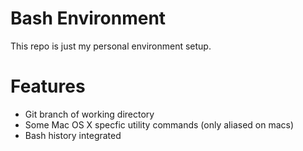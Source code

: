 Bash Environment
================

This repo is just my personal environment setup.

# Features
- Git branch of working directory
- Some Mac OS X specfic utility commands (only aliased on macs)
- Bash history integrated
